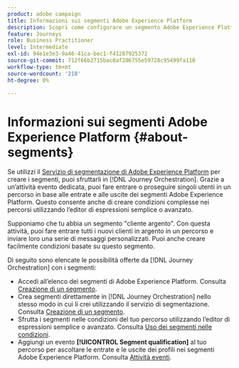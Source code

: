 ```yaml
---
product: adobe campaign
title: Informazioni sui segmenti Adobe Experience Platform
description: Scopri come configurare un segmento Adobe Experience Platform
feature: Journeys
role: Business Practitioner
level: Intermediate
exl-id: 94e1e3e3-9a46-41ca-bec1-f41287925372
source-git-commit: 712f66b2715bac0af206755e59728c95499fa110
workflow-type: tm+mt
source-wordcount: '210'
ht-degree: 0%

---
```


# Informazioni sui segmenti Adobe Experience Platform {#about-segments}

Se utilizzi il [Servizio di segmentazione di Adobe Experience Platform](https://docs.adobe.com/content/help/en/experience-platform/segmentation/home.html) per creare i segmenti, puoi sfruttarli in [!DNL Journey Orchestration]. Grazie a un’attività evento dedicata, puoi fare entrare o proseguire singoli utenti in un percorso in base alle entrate e alle uscite dei segmenti Adobe Experience Platform. Questo consente anche di creare condizioni complesse nei percorsi utilizzando l’editor di espressioni semplice o avanzato.

Supponiamo che tu abbia un segmento &quot;cliente argento&quot;. Con questa attività, puoi fare entrare tutti i nuovi clienti in argento in un percorso e inviare loro una serie di messaggi personalizzati. Puoi anche creare facilmente condizioni basate su questo segmento.

Di seguito sono elencate le possibilità offerte da [!DNL Journey Orchestration] con i segmenti:

* Accedi all’elenco dei segmenti di Adobe Experience Platform. Consulta [Creazione di un segmento](../segment/creating-a-segment.md).
* Crea segmenti direttamente in [!DNL Journey Orchestration] nello stesso modo in cui li crei utilizzando il servizio di segmentazione. Consulta [Creazione di un segmento](../segment/creating-a-segment.md).
* Sfrutta i segmenti nelle condizioni del tuo percorso utilizzando l’editor di espressioni semplice o avanzato. Consulta [Uso dei segmenti nelle condizioni](../segment/using-a-segment.md).
* Aggiungi un evento **[!UICONTROL Segment qualification]** al tuo percorso per ascoltare le entrate e le uscite dei profili nei segmenti Adobe Experience Platform. Consulta [Attività eventi](../building-journeys/segment-qualification-events.md).
